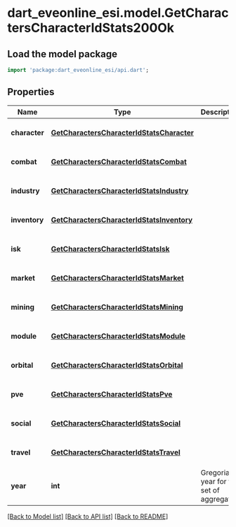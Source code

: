 # dart_eveonline_esi.model.GetCharactersCharacterIdStats200Ok

## Load the model package
```dart
import 'package:dart_eveonline_esi/api.dart';
```

## Properties
Name | Type | Description | Notes
------------ | ------------- | ------------- | -------------
**character** | [**GetCharactersCharacterIdStatsCharacter**](GetCharactersCharacterIdStatsCharacter.md) |  | [optional] [default to null]
**combat** | [**GetCharactersCharacterIdStatsCombat**](GetCharactersCharacterIdStatsCombat.md) |  | [optional] [default to null]
**industry** | [**GetCharactersCharacterIdStatsIndustry**](GetCharactersCharacterIdStatsIndustry.md) |  | [optional] [default to null]
**inventory** | [**GetCharactersCharacterIdStatsInventory**](GetCharactersCharacterIdStatsInventory.md) |  | [optional] [default to null]
**isk** | [**GetCharactersCharacterIdStatsIsk**](GetCharactersCharacterIdStatsIsk.md) |  | [optional] [default to null]
**market** | [**GetCharactersCharacterIdStatsMarket**](GetCharactersCharacterIdStatsMarket.md) |  | [optional] [default to null]
**mining** | [**GetCharactersCharacterIdStatsMining**](GetCharactersCharacterIdStatsMining.md) |  | [optional] [default to null]
**module** | [**GetCharactersCharacterIdStatsModule**](GetCharactersCharacterIdStatsModule.md) |  | [optional] [default to null]
**orbital** | [**GetCharactersCharacterIdStatsOrbital**](GetCharactersCharacterIdStatsOrbital.md) |  | [optional] [default to null]
**pve** | [**GetCharactersCharacterIdStatsPve**](GetCharactersCharacterIdStatsPve.md) |  | [optional] [default to null]
**social** | [**GetCharactersCharacterIdStatsSocial**](GetCharactersCharacterIdStatsSocial.md) |  | [optional] [default to null]
**travel** | [**GetCharactersCharacterIdStatsTravel**](GetCharactersCharacterIdStatsTravel.md) |  | [optional] [default to null]
**year** | **int** | Gregorian year for this set of aggregates | [default to null]

[[Back to Model list]](../README.md#documentation-for-models) [[Back to API list]](../README.md#documentation-for-api-endpoints) [[Back to README]](../README.md)


